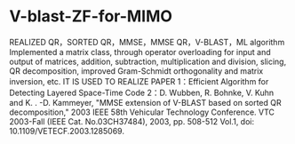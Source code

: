 # V-blast-ZF-for-MIMO
REALIZED QR，SORTED QR，MMSE，MMSE QR，V-BLAST，ML algorithm
Implemented a matrix class, through operator overloading for input and output of matrices, addition, subtraction, multiplication and division,
slicing, QR decomposition, improved Gram-Schmidt orthogonality and matrix inversion, etc.
IT IS USED TO REALIZE PAPER 
1：Efficient Algorithm for Detecting Layered Space-Time Code
2：D. Wubben, R. Bohnke, V. Kuhn and K. . -D. Kammeyer, "MMSE extension of V-BLAST based on sorted QR decomposition," 2003 IEEE 58th Vehicular Technology Conference. VTC 2003-Fall (IEEE Cat. No.03CH37484), 2003, pp. 508-512 Vol.1, doi: 10.1109/VETECF.2003.1285069.

